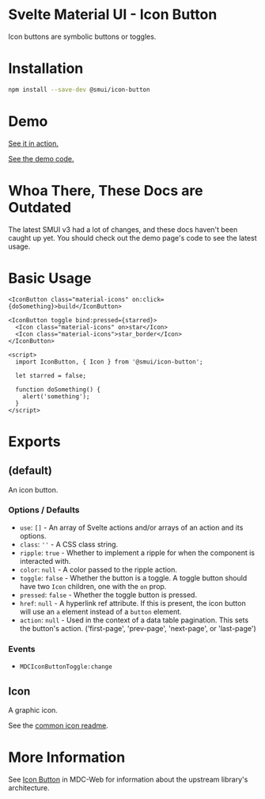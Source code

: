 # Svelte Material UI - Icon Button

Icon buttons are symbolic buttons or toggles.

# Installation

```sh
npm install --save-dev @smui/icon-button
```

# Demo

[See it in action.](https://sveltematerialui.com/demo/icon-button)

[See the demo code.](/site/src/routes/demo/icon-button/)

# Whoa There, These Docs are Outdated

The latest SMUI v3 had a lot of changes, and these docs haven't been caught up yet. You should check out the demo page's code to see the latest usage.

# Basic Usage

```svelte
<IconButton class="material-icons" on:click={doSomething}>build</IconButton>

<IconButton toggle bind:pressed={starred}>
  <Icon class="material-icons" on>star</Icon>
  <Icon class="material-icons">star_border</Icon>
</IconButton>

<script>
  import IconButton, { Icon } from '@smui/icon-button';

  let starred = false;

  function doSomething() {
    alert('something');
  }
</script>
```

# Exports

## (default)

An icon button.

### Options / Defaults

- `use`: `[]` - An array of Svelte actions and/or arrays of an action and its options.
- `class`: `''` - A CSS class string.
- `ripple`: `true` - Whether to implement a ripple for when the component is interacted with.
- `color`: `null` - A color passed to the ripple action.
- `toggle`: `false` - Whether the button is a toggle. A toggle button should have two `Icon` children, one with the `on` prop.
- `pressed`: `false` - Whether the toggle button is pressed.
- `href`: `null` - A hyperlink ref attribute. If this is present, the icon button will use an `a` element instead of a `button` element.
- `action`: `null` - Used in the context of a data table pagination. This sets the button's action. ('first-page', 'prev-page', 'next-page', or 'last-page')

### Events

- `MDCIconButtonToggle:change`

## Icon

A graphic icon.

See the [common icon readme](/packages/common/README.md#icon).

# More Information

See [Icon Button](https://github.com/material-components/material-components-web/tree/v11.0.0/packages/mdc-icon-button) in MDC-Web for information about the upstream library's architecture.
